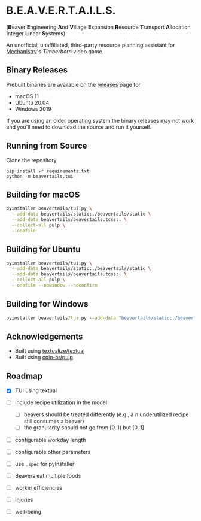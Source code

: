 # B.E.A.V.E.R.T.A.I.L.S.

(**B**eaver
**E**ngineering
**A**nd
**V**illage
**E**xpansion
**R**esource
**T**ransport
**A**llocation
**I**nteger
**L**inear
**S**ystems)

An unofficial, unaffiliated, third-party resource planning assistant for [Mechanistry](https://mechanistry.com/)'s *Timberborn* video game.

## Binary Releases

Prebuilt binaries are available on the [releases](https://github.com/cwpearson/beavertails/releases) page for
* macOS 11
* Ubuntu 20.04
* Windows 2019

If you are using an older operating system the binary releases may not work and you'll need to download the source and run it yourself.

## Running from Source

Clone the repository

```
pip install -r requirements.txt
python -m beavertails.tui
```

## Building for macOS

```bash
pyinstaller beavertails/tui.py \
  --add-data beavertails/static:./beavertails/static \
  --add-data beavertails/beavertails.tcss:. \
  --collect-all pulp \
  --onefile
```

## Building for Ubuntu

```bash
pyinstaller beavertails/tui.py \
  --add-data beavertails/static:./beavertails/static \
  --add-data beavertails/beavertails.tcss:. \
  --collect-all pulp \
  --onefile --nowindow --noconfirm
```

## Building for Windows

```bat
pyinstaller beavertails/tui.py --add-data "beavertails/static;./beavertails/static" --add-data "beavertails/beavertails.tcss;." --collect-all pulp --onefile --nowindow --noconfirm
```

## Acknowledgements

* Built using [textualize/textual](https://github.com/Textualize/textual)
* Built using [coin-or/pulp](https://github.com/coin-or/pulp)

## Roadmap

- [x] TUI using textual
- [ ] include recipe utilization in the model
  - [ ] beavers should be treated differently (e.g., a n underutilized recipe still consumes a beaver)
  - [ ] the granularity should not go from [0..1) but (0..1]
- [ ] configurable workday length
- [ ] configurable other parameters
- [ ] use `.spec` for pyInstaller
- [ ] Beavers eat multiple foods
- [ ] worker efficiencies
- [ ] injuries
- [ ] well-being

